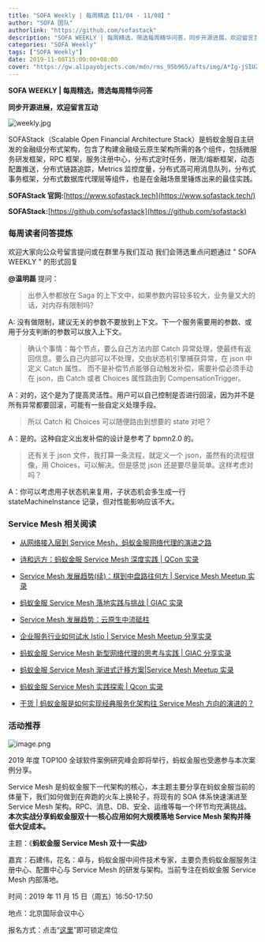 ```yaml
---
title: "SOFA Weekly | 每周精选【11/04 - 11/08】"
author: "SOFA 团队"
authorlink: "https://github.com/sofastack"
description: "SOFA WEEKLY | 每周精选，筛选每周精华问答，同步开源进展，欢迎留言互动。"
categories: "SOFA Weekly"
tags: ["SOFA Weekly"]
date: 2019-11-08T15:00:00+08:00
cover: "https://gw.alipayobjects.com/mdn/rms_95b965/afts/img/A*Ig-jSIUZWx0AAAAAAAAAAAAAARQnAQ"
---
```


**SOFA WEEKLY | 每周精选，筛选每周精华问答**

**同步开源进展，欢迎留言互动**

![weekly.jpg](https://gw.alipayobjects.com/mdn/rms_95b965/afts/img/A*ARgKS6SuU7YAAAAAAAAAAAAAARQnAQ)

SOFAStack（Scalable Open Financial Architecture Stack）是蚂蚁金服自主研发的金融级分布式架构，包含了构建金融级云原生架构所需的各个组件，包括微服务研发框架，RPC 框架，服务注册中心，分布式定时任务，限流/熔断框架，动态配置推送，分布式链路追踪，Metrics 监控度量，分布式高可用消息队列，分布式事务框架，分布式数据库代理层等组件，也是在金融场景里锤炼出来的最佳实践。

**SOFAStack 官网:**[https://www.sofastack.tech](https://www.sofastack.tech/)

**SOFAStack:**[https://github.com/sofastack](https://github.com/sofastack)

### 每周读者问答提炼

欢迎大家向公众号留言提问或在群里与我们互动
我们会筛选重点问题通过 " SOFA WEEKLY " 的形式回复

**@温明磊** 提问：
> 出参入参都放在 Saga 的上下文中，如果参数内容较多较大，业务量又大的话，对内存有限制吗?

A: 没有做限制，建议无关的参数不要放到上下文。下一个服务需要用的参数、或用于分支判断的参数可以放入上下文。

> 确认个事情：每个节点，要么自己方法内部 Catch 异常处理，使最终有返回信息。要么自己内部可以不处理，交由状态机引擎捕获异常，在 json 中定义 Catch 属性。 而不是补偿节点能够自动触发补偿，需要补偿必须手动在 json，由 Catch 或者 Choices 属性路由到 CompensationTrigger。

A：对的，这个是为了提高灵活性。用户可以自己控制是否进行回滚，因为并不是所有异常都要回滚，可能有一些自定义处理手段。

> 所以 Catch 和 Choices 可以随便路由到想要的 state  对吧？

A：是的。这种自定义出发补偿的设计是参考了 bpmn2.0 的。

> 还有关于 json 文件，我打算一条流程，就定义一个 json，虽然有的流程很像，用 Choices，可以解决。但是感觉 json 还是要尽量简单。这样考虑对吗？

A：你可以考虑用子状态机来复用，子状态机会多生成一行 stateMachineInstance 记录，但对性能影响应该不大。

### Service Mesh 相关阅读

- [从网络接入层到 Service Mesh，蚂蚁金服网络代理的演进之路](/blog/antfin-service-mesh-network-agents/)

- [诗和远方：蚂蚁金服 Service Mesh 深度实践 | QCon 实录](/blog/service-mesh-antfin-deep-practice-qcon/)

- [Service Mesh 发展趋势(续)：棋到中盘路往何方 | Service Mesh Meetup 实录](/blog/service-mesh-development-trend-2/)

- [蚂蚁金服 Service Mesh 落地实践与挑战 | GIAC 实录](/blog/service-mesh-giac-2019/)

- [Service Mesh 发展趋势：云原生中流砥柱](/blog/service-mesh-development-trend-1/)

- [企业服务行业如何试水 Istio | Service Mesh Meetup 分享实录](/blog/service-mesh-meetup-5-istio-retrospect/)

- [蚂蚁金服 Service Mesh 新型网络代理的思考与实践 | GIAC 分享实录](/blog/service-mesh-giac-2018/)

- [蚂蚁金服 Service Mesh 渐进式迁移方案|Service Mesh Meetup 实录](/blog/service-mesh-meetup-5-retrospect/)

- [蚂蚁金服 Service Mesh 实践探索 | Qcon 实录](http://mp.weixin.qq.com/s?__biz=MzUzMzU5Mjc1Nw==&mid=2247484395&idx=1&sn=0210fa2fd78828a05ea29e5eff074e20&chksm=faa0ec31cdd76527ad5c123511b1b5e684db1954920c36c794ee5c7391c867979946ed0f3b77&scene=21)

- [干货 | 蚂蚁金服是如何实现经典服务化架构往 Service Mesh 方向的演进的？](http://mp.weixin.qq.com/s?__biz=MzUzMzU5Mjc1Nw==&mid=2247483953&idx=1&sn=6bda510464710137af209b61c0453088&chksm=faa0edebcdd764fd17260584805788db91b0170848f53d20baf5767a098979de49eed26cc143&scene=21)

### 活动推荐

![image.png](https://cdn.nlark.com/yuque/0/2019/png/226702/1573200539515-4cdbff5c-3fa9-4d98-a610-a1f123e3c0f1.png)

2019 年度 TOP100 全球软件案例研究峰会即将举行，蚂蚁金服也受邀参与本次案例分享。

Service Mesh 是蚂蚁金服下一代架构的核心，本主题主要分享在蚂蚁金服当前的体量下，我们如何做到在奔跑的火车上换轮子，将现有的 SOA 体系快速演进至 Service Mesh 架构。RPC、消息、DB、安全、运维等每一个环节均充满挑战。**本次实战分享蚂蚁金服双十一核心应用如何大规模落地 Service Mesh 架构并降低大促成本。**

主题：《**蚂蚁金服 Service Mesh 双十一实战**》

嘉宾：石建伟，花名：卓与，蚂蚁金服中间件技术专家，主要负责蚂蚁金服服务注册中心、配置中心与 Service Mesh 的研发与架构。当前专注在蚂蚁金服 Service Mesh 内部落地。

时间：2019 年 11 月 15 日（周五）16:50-17:50

地点：北京国际会议中心

报名方式：点击“[这里](https://www.top100summit.com/Detail?id=14140&share=f1c455e6093fa1dede1eeb35826fe24f%7C7701)”即可锁定席位
